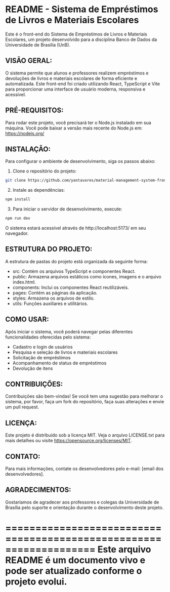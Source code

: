 # README - Sistema de Empréstimos de Livros e Materiais Escolares

Este é o front-end do Sistema de Empréstimos de Livros e Materiais Escolares, um projeto desenvolvido para a disciplina Banco de Dados da Universidade de Brasília (UnB).

VISÃO GERAL:
------------
O sistema permite que alunos e professores realizem empréstimos e devoluções de livros e materiais escolares de forma eficiente e automatizada. Este front-end foi criado utilizando React, TypeScript e Vite para proporcionar uma interface de usuário moderna, responsiva e acessível.

PRÉ-REQUISITOS:
----------------
Para rodar este projeto, você precisará ter o Node.js instalado em sua máquina. Você pode baixar a versão mais recente do Node.js em: https://nodejs.org/

INSTALAÇÃO:
------------
Para configurar o ambiente de desenvolvimento, siga os passos abaixo:

1. Clone o repositório do projeto:

```bash
git clone https://github.com/yantavares/material-management-system-front
```

2. Instale as dependências:

```bash
npm install
```


3. Para iniciar o servidor de desenvolvimento, execute:

```bash
npm run dev
```

O sistema estará acessível através de http://localhost:5173/ em seu navegador.

ESTRUTURA DO PROJETO:
---------------------
A estrutura de pastas do projeto está organizada da seguinte forma:
- src: Contém os arquivos TypeScript e componentes React.
- public: Armazena arquivos estáticos como ícones, imagens e o arquivo index.html.
- components: Inclui os componentes React reutilizáveis.
- pages: Contém as páginas da aplicação.
- styles: Armazena os arquivos de estilo.
- utils: Funções auxiliares e utilitários.

COMO USAR:
-----------
Após iniciar o sistema, você poderá navegar pelas diferentes funcionalidades oferecidas pelo sistema:
- Cadastro e login de usuários
- Pesquisa e seleção de livros e materiais escolares
- Solicitação de empréstimos
- Acompanhamento de status de empréstimos
- Devolução de itens

CONTRIBUIÇÕES:
---------------
Contribuições são bem-vindas! Se você tem uma sugestão para melhorar o sistema, por favor, faça um fork do repositório, faça suas alterações e envie um pull request.

LICENÇA:
---------
Este projeto é distribuído sob a licença MIT. Veja o arquivo LICENSE.txt para mais detalhes ou visite https://opensource.org/licenses/MIT.

CONTATO:
---------
Para mais informações, contate os desenvolvedores pelo e-mail: [email dos desenvolvedores].

AGRADECIMENTOS:
----------------
Gostaríamos de agradecer aos professores e colegas da Universidade de Brasília pelo suporte e orientação durante o desenvolvimento deste projeto.

===================================================================
Este arquivo README é um documento vivo e pode ser atualizado conforme o projeto evolui.
===================================================================



